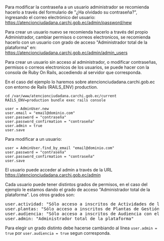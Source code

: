 
Para modificar la contraseña a un usuario administrador se recomienda hacerlo a través del formulario de "¿Ha olvidado su contraseña?", ingresando el correo electrónico del usuario:  https://atencionciudadana.carchi.gob.ec/admin/password/new

Para crear un usuario nuevo se recomienda hacerlo a través del propio Administrador, cambiar permisos o correos electronicos, se recomienda hacerlo con un usuario con grado de acceso "Administrador total de la plataforma" en: https://atencionciudadana.carchi.gob.ec/admin/admin_users

Para crear un usuario sin acceso al administrador, o modificar contraseñas, permisos o correos electronicos de los usuarios, se puede hacer con la consola de Ruby On Rails, accediendo al servidor que corresponda. 

En el caso del ejemplo lo haremos sobre atencionciudadana.carchi.gob.ec con entorno de Rails (RAILS_ENV) production. 

```
cd /var/www/atencionciudadana.carchi.gob.ec/current 
RAILS_ENV=production bundle exec rails console

user = AdminUser.new 
user.email = "email@dominio.com"
user.password = "contraseña"
user.password_confirmation = "contraseña"
user.admin = true
user.save
```

Para modificar a un usuario:

```
user = AdminUser.find_by_email "email@dominio.com"
user.password = "contraseña"
user.password_confirmation = "contraseña"
user.save
```

El usuario puede acceder al admin a través de la URL https://atencionciudadana.carchi.gob.ec/admin

Cada usuario puede tener distintos grados de permisos, en el caso del ejemplo le estamos dando el grado de acceso "Administrador total de la plataforma". Los otros grados son:  

<pre>
user.actividad: "Sólo acceso a inscritos de Actividades de la Casa de la Juventud"
user.plantas: "Sólo acceso a inscritos de Plantas de Gestión Ambiental"
user.audiencia: "Sólo acceso a inscritos de Audiencia con el Prefecto"
user.admin: "Administrador total de la plataforma"
</pre>

Para elegir un grado distinto debe hacerse cambiando al línea `user.admin = true` por `user.audiencia = true` segun corresponda.

